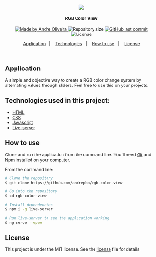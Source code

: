 <p align="center">
  <kbd><img src="https://user-images.githubusercontent.com/8798970/87733398-235cbc00-c7a6-11ea-9c40-baf082cd4dc5.gif" /></kbd>
</p>
<h4 align="center"> 
  RGB Color View
</h4>
<p align="center">
  <a href="https://www.linkedin.com/in/andrephillipe/">
    <img alt="Made by Andre Oliveira" src="https://img.shields.io/badge/made%20by-Andre%20Oliveira-brightgreen">
  </a>
  <img alt="Repository size" src="https://img.shields.io/github/repo-size/andrepbo/rgb-color-view">
  <a href="https://github.com/andrepbo/rgb-color-view/commits/master">
    <img alt="GitHub last commit" src="https://img.shields.io/github/last-commit/andrepbo/rgb-color-view">
  </a>
  <img alt="License" src="https://img.shields.io/badge/license-MIT-%2304D361">
</p>
<p align="center">
  <a href="#application">Application</a>&nbsp;&nbsp;&nbsp;|&nbsp;&nbsp;&nbsp;
  <a href="#technologies-used-in-this-project">Technologies</a>&nbsp;&nbsp;&nbsp;|&nbsp;&nbsp;&nbsp;
  <a href="#how-to-use">How to use</a>&nbsp;&nbsp;&nbsp;|&nbsp;&nbsp;&nbsp;
  <a href="#license">License</a>
</p>
<br />

## Application
A simple and objective way to create a RGB color change system by alternating values through sliders. Feel free to use this on your projects.

## Technologies used in this project:
- [HTML](https://developer.mozilla.org/pt-BR/docs/Web/HTML)
- [CSS](https://developer.mozilla.org/pt-BR/docs/Web/CSS)
- [Javascript](https://developer.mozilla.org/pt-BR/docs/Web/JavaScript)
- [Live-server](https://www.npmjs.com/package/live-server)

## How to use
Clone and run the application from the command line. You'll need [Git](https://git-scm.com) and [Npm](https://www.npmjs.com/) installed on your computer.

From the command line:

```bash
# Clone the repository
$ git clone https://github.com/andrepbo/rgb-color-view

# Go into the repository
$ cd rgb-color-view

# Install dependencies
$ npm i -g live-server

# Run live-server to see the application working
$ ng serve --open
```

## License

This project is under the MIT license. See the [license](https://github.com/andrepbo/rgb-color-view/blob/master/LICENSE) file for details.

